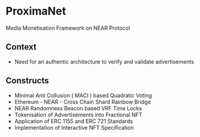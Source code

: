 # ProximaNet
Media Monetisation Framework on NEAR Protocol

## Context
- Need for an authentic architecture to verify and validate advertisements

## Constructs
- Minimal Anti Collusion ( MACI ) based Quadratic Voting
- Ethereum - NEAR - Cross Chain Shard Rainbow Bridge
- NEAR Randomness Beacon based VRF Time Locks
- Tokenisation of Advertisements into Fractional NFT
- Application of ERC 1155 and ERC 721 Standards
- Implementation of Interactive NFT Specification
